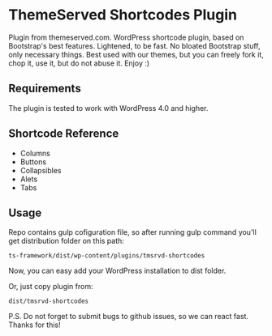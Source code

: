 # ThemeServed Shortcodes Plugin
Plugin from themeserved.com.
WordPress shortcode plugin, based on Bootstrap's best features. Lightened, to be fast. No bloated Bootstrap stuff, only necessary things. Best used with our themes, but you can freely fork it, chop it, use it, but do not abuse it. Enjoy :) 

## Requirements
The plugin is tested to work with WordPress 4.0 and higher.

## Shortcode Reference
* Columns
* Buttons
* Collapsibles
* Alets
* Tabs

## Usage
Repo contains gulp cofiguration file, so after running gulp command you'll get distribution folder on this path:

    ts-framework/dist/wp-content/plugins/tmsrvd-shortcodes
  
Now, you can easy add your WordPress installation to dist folder. 

Or, just copy plugin from:

    dist/tmsrvd-shortcodes


P.S. Do not forget to submit bugs to github issues, so we can react fast. Thanks for this!




